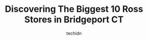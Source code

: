 ---
layout: ampstory
image: https://i0.wp.com/www.depkes.org/wp-content/uploads/2023/06/ross-0-in-bridgeport-ct-1685966385.jpeg?resize=640,853
author: techidn
featured: false
description: Discover the impressive array of Ross options in Bridgeport CT, where you can find 10 of the largest Ross establishments in the area. From renowned classics to hidden gems, Bridgeport CT off
title: Discovering The Biggest 10 Ross Stores in Bridgeport CT
cover:
   title: Discovering The Biggest 10 Ross Stores in Bridgeport CT
   subtitle: Rickpate
   background: https://www.depkes.org/wp-content/uploads/2023/06/ross-0-in-bridgeport-ct-1685966385.jpeg

pages: 
 - layout: thirds
   top: <h1>#1 Teddies Department Store</h1>
   bottom: "<p>Never go to this store Im warning you now!!! stop it nothing is what it seems to be. Its not a finance loan at all. Its a rental lease like rent a center but more expe</p>"
   background: https://www.depkes.org/wp-content/uploads/2023/06/ross-1-in-bridgeport-ct-1685966385.jpeg
   backgroundblur: true
 - layout: thirds
   top: <h1>#2 EbLens</h1>
   bottom: "<p>56 Boston Ave, Bridgeport, CT 06610, United States</p>"
   background: https://www.depkes.org/wp-content/uploads/2023/06/ross-2-in-bridgeport-ct-1685966386.jpeg
   cta:
      link: https://www.depkes.org/blog/discovering-the-biggest-10-ross-stores-in-bridgeport-ct/
      text: Discovering The Biggest 10 Ross Stores in Bridgeport CT
 - layout: thirds
   top: <h1>#3 Madrag</h1>
   bottom: "<p>148 Boston Ave, Bridgeport, CT 06610, United States</p>"
   background: https://www.depkes.org/wp-content/uploads/2023/06/ross-3-in-bridgeport-ct-1685966386.jpeg
   cta:
      link: https://www.depkes.org/blog/discovering-the-biggest-10-ross-stores-in-bridgeport-ct/
      text: Discovering The Biggest 10 Ross Stores in Bridgeport CT
 - layout: thirds
   top: <h1>#4 Rose Nails & Spa</h1>
   bottom: "<p>4569 Main St, Bridgeport, CT 06606, United States</p>"
   background: https://images.unsplash.com/photo-1488554378835-f7acf46e6c98?ixlib=rb-4.0.3&ixid=MnwxMjA3fDB8MHxwaG90by1wYWdlfHx8fGVufDB8fHx8&auto=format&fit=crop&w=640&h=853&q=80
   cta:
      link: https://www.depkes.org/blog/discovering-the-biggest-10-ross-stores-in-bridgeport-ct/
      text: Discovering The Biggest 10 Ross Stores in Bridgeport CT
 - layout: thirds
   top: <h1>#5 Jimmys Clothing & Footwear</h1>
   bottom: "<p>1000 Main St, Bridgeport, CT 06604, United States</p>"
   background: https://images.unsplash.com/photo-1489648022186-8f49310909a0?ixlib=rb-4.0.3&ixid=MnwxMjA3fDB8MHxwaG90by1wYWdlfHx8fGVufDB8fHx8&auto=format&fit=crop&w=640&h=853&q=80
   cta:
      link: https://www.depkes.org/blog/discovering-the-biggest-10-ross-stores-in-bridgeport-ct/
      text: Discovering The Biggest 10 Ross Stores in Bridgeport CT
 - layout: thirds
   top: <h1>#6 Regines Inc</h1>
   bottom: "<p>156 Boston Ave, Bridgeport, CT 06610, United States</p>"
   background: https://images.unsplash.com/photo-1567360425618-1594206637d2?ixlib=rb-4.0.3&ixid=MnwxMjA3fDB8MHxwaG90by1wYWdlfHx8fGVufDB8fHx8&auto=format&fit=crop&w=640&h=853&q=80
   cta:
      link: https://www.depkes.org/blog/discovering-the-biggest-10-ross-stores-in-bridgeport-ct/
      text: Discovering The Biggest 10 Ross Stores in Bridgeport CT
 - layout: thirds
   top: <h1>#7 Windsor</h1>
   bottom: "<p>5065 Main St #2111, Trumbull, CT 06611, United States</p>"
   background: https://images.unsplash.com/photo-1613843873231-1447db182f97?ixlib=rb-4.0.3&ixid=MnwxMjA3fDB8MHxwaG90by1wYWdlfHx8fGVufDB8fHx8&auto=format&fit=crop&w=640&h=853&q=80
   cta:
      link: https://www.depkes.org/blog/discovering-the-biggest-10-ross-stores-in-bridgeport-ct/
      text: Discovering The Biggest 10 Ross Stores in Bridgeport CT
 - layout: thirds
   middle: Continue reading...
   background: https://images.unsplash.com/photo-1604871000636-074fa5117945?ixlib=rb-4.0.3&ixid=MnwxMjA3fDB8MHxwaG90by1wYWdlfHx8fGVufDB8fHx8&auto=format&fit=crop&w=640&h=853&q=80
   cta:
      link: https://www.depkes.org/blog/discovering-the-biggest-10-ross-stores-in-bridgeport-ct/
      text: Discovering The Biggest 10 Ross Stores in Bridgeport CT
      
---